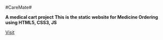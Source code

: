 #CareMate#

**A medical cart project**
 **This is the static website for Medicine Ordering using HTML5, CSS3, JS**

 <a href="https://medical-cart-project.vercel.app/" target="_blank">Visit </a>


